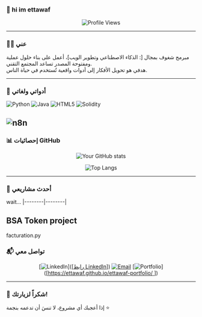 
### 👋 hi im ettawaf

<div align="center">
  
![Profile Views](https://komarev.com/ghpvc/?username=[ettawaf]&style=flat-square&color=00adef)

</div>

---

### 🧑‍💻 عني  
مبرمج شغوف بمجال [: الذكاء الاصطناعي وتطوير الويب]، أعمل على بناء حلول عملية ومفتوحة المصدر تساعد المجتمع التقني.  
هدفي هو تحويل الأفكار إلى أدوات واقعية تُستخدم في حياة الناس.

---

### 🔧 أدواتي ولغاتي  
<!-- Programming Languages -->
![Python](https://img.shields.io/badge/Python-3776AB?style=for-the-badge&logo=python&logoColor=white)
![Java](https://img.shields.io/badge/Java-ED8B00?style=for-the-badge&logo=java&logoColor=white)
![HTML5](https://img.shields.io/badge/HTML5-E34F26?style=for-the-badge&logo=html5&logoColor=white)
![Solidity](https://img.shields.io/badge/Solidity-363636?style=for-the-badge&logo=solidity&logoColor=white)

<!-- Workflow Automation -->
![n8n](https://img.shields.io/badge/n8n-FF6D00?style=for-the-badge&logo=n8n&logoColor=white)
---

### 📊 إحصائيات GitHub  
<div align="center">
  
![Your GitHub stats](https://github-readme-stats.vercel.app/api?username=[ettawaf]&show_icons=true&theme=radical)

![Top Langs](https://github-readme-stats.vercel.app/api/top-langs/?username=[ettawaf]&layout=compact&theme=radical)

</div>

---

### 🚀 أحدث مشاريعي  
wait...
|--------|--------|

BSA Token project 
---
facturation.py
### 📬 تواصل معي  
<div align="center">
  
[![LinkedIn](https://img.shields.io/badge/LinkedIn-0077B5?style=for-the-badge&logo=linkedin&logoColor=white)]([[رابط LinkedIn](https://www.linkedin.com/in/soahyb-media-525880101/)])
[![Email](https://img.shields.io/badge/Email-D14836?style=for-the-badge&logo=gmail&logoColor=white)](mailto:[بريدك@email.com])
[![Portfolio](https://img.shields.io/badge/Portfolio-FF5722?style=for-the-badge&logo=firefox&logoColor=white)]([[https://ettawaf.github.io/ettawaf-portfolio/ ](https://ettawaf.github.io/ettawaf-portfolio/)])

</div>

---

### 🌟 شكراً لزيارتك!  
إذا أعجبك أي مشروع، لا تنسَ أن تدعمه بنجمة ⭐️
